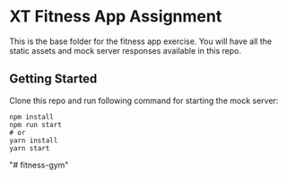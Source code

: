 # XT Fitness App Assignment

This is the base folder for the fitness app exercise. You will have all the static assets and mock server responses available in this repo.

## Getting Started

Clone this repo and run following command for starting the mock server:

```
npm install
npm run start
# or
yarn install
yarn start
```
"# fitness-gym" 

